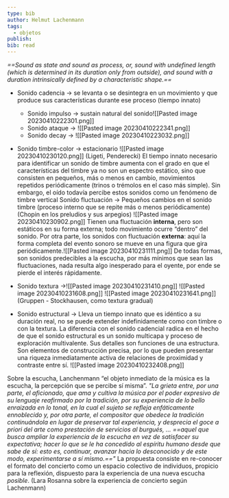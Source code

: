```yaml
---
type: bib
author: Helmut Lachenmann
tags:
  - objetos
publish: 
bib: read
---
```

*==Sound as state and sound as process, or, sound with undefined length (which is determined in its duration only from outside), and sound with a duration intrinsically defined by a characteristic shape.==*


- Sonido cadencia -> se levanta o se desintegra en un movimiento y que produce sus características durante ese proceso (tiempo innato)
	- Sonido impulso -> sustain natural del sonido![[Pasted image 20230410222301.png]]
	- Sonido ataque -> ![[Pasted image 20230410222341.png]]
	- Sonido decay -> ![[Pasted image 20230410223032.png]]

- Sonido timbre-color -> estacionario
![[Pasted image 20230410230120.png]]
(Ligeti, Penderecki) El tiempo innato necesario para identificar un sonido de timbre aumenta con el grado en que el características del timbre ya no son un espectro estático, sino que consisten en pequeños, más o menos en cambio, movimientos repetidos periódicamente (trinos o trémolos en el caso más simple). Sin embargo, el oído todavía percibe estos sonidos como un fenómeno de timbre vertical
	Sonido fluctuación -> Pequeños cambios en el sonido timbre (proceso interno que se repite más o menos periódicamente) (Chopin en los preludios y sus arpegios) ![[Pasted image 20230410230902.png]] 
		Tienen una fluctuación **interna**, pero son estáticos en su forma externa; todo movimiento ocurre “dentro” del sonido.
		Por otra parte, los sonidos con fluctuación **externa**: aquí la forma completa del evento sonoro se mueve en una figura que gira periódicamente.![[Pasted image 20230410231111.png]] De todas formas, son sonidos predecibles a la escucha, por más mínimos que sean las fluctuaciones, nada resulta algo inesperado para el oyente, por ende se pierde el interés rápidamente.
- Sonido textura ->![[Pasted image 20230410231410.png]]
	![[Pasted image 20230410231608.png]]
	![[Pasted image 20230410231641.png]] (Gruppen - Stockhausen, como textura gradual)
- Sonido estructural -> Lleva un tiempo innato que es idéntico a su duración real, no se puede extender indefinidamente como con timbre o con la textura. La diferencia con el sonido cadencial radica en el hecho de que el sonido estructural es un sonido multicapa y proceso de exploración multivalente. Sus detalles son funciones de una estructura. Son elementos de construcción precisa, por lo que pueden presentar una riqueza inmediatamente activa de relaciones de proximidad y contraste entre sí. ![[Pasted image 20230410232408.png]]


Sobre la escucha, Lanchenmann “el objeto inmediato de la música es la escucha, la percepción que se percibe sí misma”.
		*"La grieta entre, por una parte, el aficionado, que ama y cultiva la música por el poder expresivo de su lenguaje reafirmado por la tradición, por su experiencia de lo bello enraizada en lo tonal, en la cual el sujeto se refleja enfáticamente ennoblecido y, por otra parte, el compositor que obedece la tradición continuándola en lugar de preservar tal experiencia, y desprecia el goce a priori del arte como prestación de servicios al burgués, ... ==aquel que busca ampliar la experiencia de la escucha en vez de satisfacer su expectativa; hacer lo que se le ha concedido al espíritu humano desde que sabe de sí: esto es, continuar, avanzar hacia lo desconocido y de este modo, experimentarse a sí mismo.=="*
La propuesta consiste en re-conocer el formato del concierto como un espacio colectivo de individuos, propicio para la reflexión, dispuesto para la experiencia de una nueva escucha _posible_. (Lara Rosanna sobre la experiencia de concierto según Lachenmann)